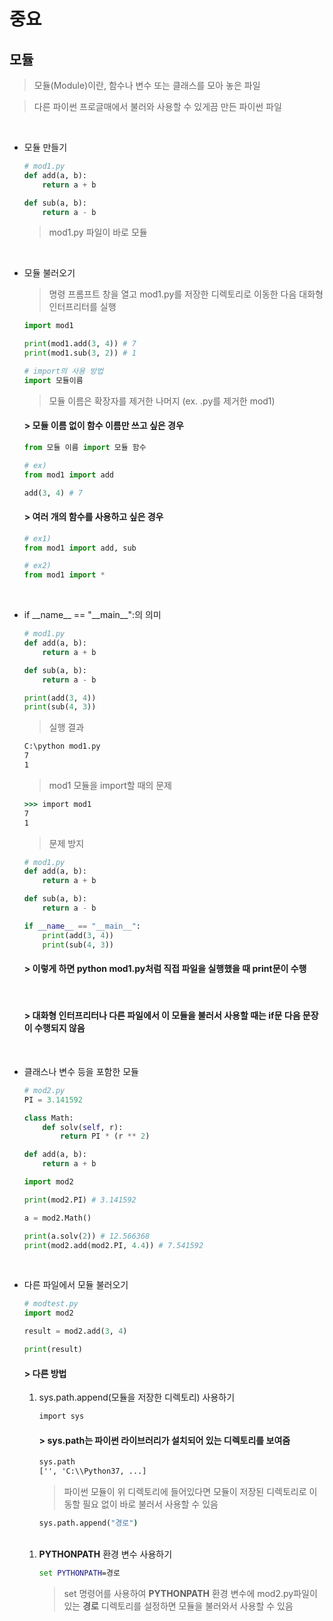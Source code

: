 중요
========

모듈
----------
> 모듈(Module)이란, 함수나 변수 또는 클래스를 모아 놓은 파일

> 다른 파이썬 프로글매에서 불러와 사용할 수 있게끔 만든 파이썬 파일

<br>

* 모듈 만들기
    ```python
    # mod1.py
    def add(a, b):
        return a + b

    def sub(a, b):
        return a - b
    ```

    > mod1.py 파일이 바로 모듈

<br>

* 모듈 불러오기
    > 명령 프롬프트 창을 열고 mod1.py를 저장한 디렉토리로 이동한 다음 대화형 인터프리터를 실행

    ```python
    import mod1

    print(mod1.add(3, 4)) # 7
    print(mod1.sub(3, 2)) # 1
    ```
    ```python
    # import의 사용 방법
    import 모듈이름
    ```

    > 모듈 이름은 확장자를 제거한 나머지 (ex. .py를 제거한 mod1)

    #### > 모듈 이름 없이 함수 이름만 쓰고 싶은 경우
    ```python
    from 모듈 이름 import 모듈 함수
    ```
    ```python
    # ex)
    from mod1 import add

    add(3, 4) # 7
    ```

    #### > 여러 개의 함수를 사용하고 싶은 경우
    ```python
    # ex1)
    from mod1 import add, sub
    ```

    ```python
    # ex2)
    from mod1 import *
    ```

<br>

* if \_\_name\_\_ == "\_\_main\_\_":의 의미
    ```python
    # mod1.py
    def add(a, b):
        return a + b
    
    def sub(a, b):
        return a - b

    print(add(3, 4))
    print(sub(4, 3))
    ```

    > 실행 결과
    ```cmd
    C:\python mod1.py
    7
    1
    ```

    > mod1 모듈을 import할 때의 문제
    ```cmd
    >>> import mod1
    7
    1
    ```

    > 문제 방지
    ```python
    # mod1.py
    def add(a, b):
        return a + b
    
    def sub(a, b):
        return a - b

    if __name__ == "__main__":
        print(add(3, 4))
        print(sub(4, 3))    
    ```

    #### > 이렇게 하면 python mod1.py처럼 직접 파일을 실행했을 때 print문이 수행

    <br>

    #### > 대화형 인터프리터나 다른 파일에서 이 모듈을 불러서 사용할 때는 if문 다음 문장이 수행되지 않음

    <br>

* 클래스나 변수 등을 포함한 모듈
    ```python
    # mod2.py
    PI = 3.141592

    class Math:
        def solv(self, r):
            return PI * (r ** 2)

    def add(a, b):
        return a + b
    ```

    ```python
    import mod2

    print(mod2.PI) # 3.141592

    a = mod2.Math()

    print(a.solv(2)) # 12.566368
    print(mod2.add(mod2.PI, 4.4)) # 7.541592
    ```

<br>

* 다른 파일에서 모듈 불러오기
    ```py
    # modtest.py
    import mod2

    result = mod2.add(3, 4)

    print(result)
    ```

    #### > 다른 방법
    1. sys.path.append(모듈을 저장한 디렉토리) 사용하기
        ```cmd
        import sys
        ```

        #### > sys.path는 파이썬 라이브러리가 설치되어 있는 디렉토리를 보여줌
        ```cmd
        sys.path
        ['', 'C:\\Python37, ...]
        ```
        > 파이썬 모듈이 위 디렉토리에 들어있다면 모듈이 저장된 디렉토리로 이동할 필요 없이 바로 불러서 사용할 수 있음

        ```cmd
        sys.path.append("경로")
        ```

    <br>

    1. **PYTHONPATH** 환경 변수 사용하기
        ```cmd
        set PYTHONPATH=경로
        ```
        > set 명령어를 사용하여 **PYTHONPATH** 환경 변수에 mod2.py파일이 있는 **경로** 디렉토리를 설정하면 모듈을 불러와서 사용할 수 있음